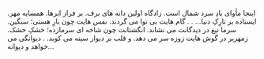 
اینجا مأوای بادِ سرد شمال است.
زادگاه اولین دانه های برف.
بر فراز ابرها.
همسایه مهر.
ایستاده بر تارِکِ دنیا...
.
.
گام هایت بی نوا می گردند.
نفس هایت چون بارِ هستی؛ سنگین.
سرما تیغ در دیدگانت می نشاند.
انگشتانت چون شاخه ای سرمازده؛ خشکِ خشک.
زمهریر در گوش هایت زوزه سر می دهد.
و قلب بر دیوار سینه می کوبد.
.
دیوانگی می خواهد و دیوانه...
